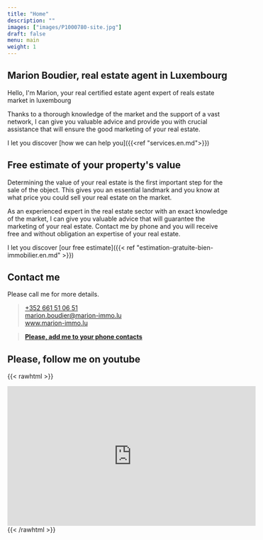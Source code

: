 ```yaml
---
title: "Home"
description: ""
images: ["images/P1000780-site.jpg"]
draft: false
menu: main
weight: 1
---
```


## Marion Boudier, real estate agent in Luxembourg

Hello, I'm Marion, your real certified estate agent expert of reals estate market in luxembourg

Thanks to a thorough knowledge of the market and the support of a vast network, I can give you valuable advice and provide you with crucial assistance that will ensure the good marketing of your real estate.

I let you discover [how we can help you]({{<ref "services.en.md">}}) 

## Free estimate of your property's value

Determining the value of your real estate is the first important step for the sale of the object. This gives you an essential landmark and you know at what price you could sell your real estate on the market.

As an experienced expert in the real estate sector with an exact knowledge of the market, I can give you valuable advice that will guarantee the marketing of your real estate. Contact me by phone and you will receive free and without obligation an expertise of your real estate.

I let you discover [our free estimate]({{< ref "estimation-gratuite-bien-immobilier.en.md" >}})

## Contact me

Please call me for more details. 

> <a href="tel:+352%20661%2051%2006%2051">+352 661 51 06 51</a>  
> <a href="mailto:marion.boudier@marion-immo.lu" alt="Email">marion.boudier@marion-immo.lu</a>   
> <a href="https://www.marion-immo.lu" >www.marion-immo.lu</a>   
    
> [**Please, add me to your phone contacts**](/vcard/marion-boudier-immobilier.vcf)

## Please, follow me on youtube

{{< rawhtml >}}
<div class="youtubevideowrap">
    <div class="video-container">
    <iframe width="560" height="315" src="https://www.youtube.com/embed/Y4GGS9TNRoI" frameborder="0" allow="accelerometer; autoplay; encrypted-media; gyroscope; picture-in-picture" allowfullscreen></iframe>
    </div>
</div>
{{< /rawhtml >}}
